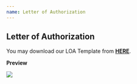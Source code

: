 ```yaml
---
name: Letter of Authorization
---
```


## Letter of Authorization

You may download our LOA Template from **[HERE](https://bwec-file.oss-cn-hongkong.aliyuncs.com/cms/01144810-f9ea-11e8-8535-97a67f84562c.docx)**.

**Preview**

![](https://bwec-file.oss-cn-hongkong.aliyuncs.com/cms/919ef700-f9f8-11e8-8535-97a67f84562c.jpg)
